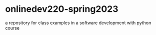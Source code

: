 # onlinedev220-spring2023
a repository for class examples in a software development with python course
